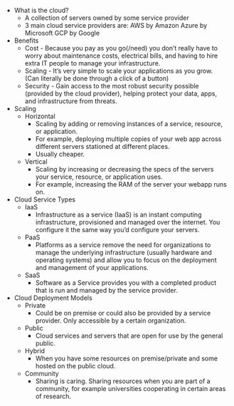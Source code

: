 * What is the cloud?
    * A collection of servers owned by some service provider
    * 3 main cloud service providers are: AWS by Amazon Azure by Microsoft GCP by Google
* Benefits
    * Cost - Because you pay as you go(/need) you don’t really have to worry about maintenance costs, electrical bills, and having to hire extra IT people to manage your infrastructure. 
    * Scaling - It’s very simple to scale your applications as you grow. (Can literally be done through a click of a button)
    * Security - Gain access to the most robust security possible (provided by the cloud provider), helping protect your data, apps, and infrastructure from threats.
* Scaling
    * Horizontal 
        * Scaling by adding or removing instances of a service, resource, or application. 
        * For example, deploying multiple copies of your web app across different servers stationed at different places. 
        * Usually cheaper. 
    * Vertical 
        * Scaling by increasing or decreasing the specs of the servers your service, resource, or application uses.
        * For example, increasing the RAM of the server your webapp runs on.
* Cloud Service Types
    * IaaS 
        * Infrastructure as a service (IaaS) is an instant computing infrastructure, provisioned and managed over the internet. You configure it the same way you’d configure your servers.  
    * PaaS 
        * Platforms as a service remove the need for organizations to manage the underlying infrastructure (usually hardware and operating systems) and allow you to focus on the deployment and management of your applications. 
    * SaaS 
        * Software as a Service provides you with a completed product that is run and managed by the service provider.
* Cloud Deployment Models
    * Private 
        * Could be on premise or could also be provided by a service provider. Only accessible by a certain organization.  
    * Public 
        * Cloud services and servers that are open for use by the general public. 
    * Hybrid 
        * When you have some resources on premise/private and some hosted on the public cloud. 
    *  Community 
        * Sharing is caring. Sharing resources when you are part of a community, for example universities cooperating in certain areas of research.